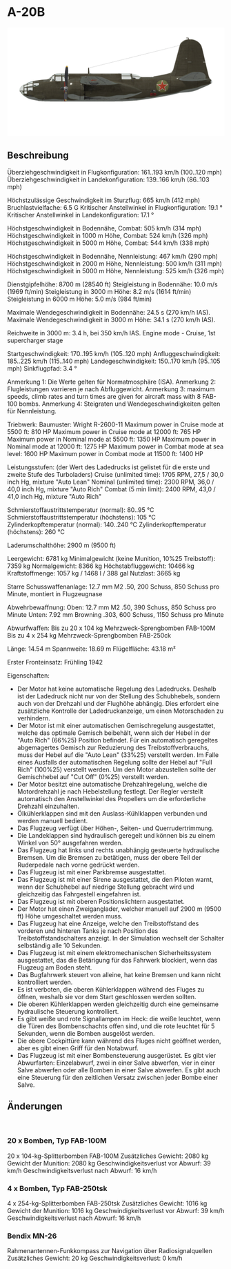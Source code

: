 # A-20B

![a20b](../images/a20b.png)

## Beschreibung

Überziehgeschwindigkeit in Flugkonfiguration: 161..193 km/h (100..120 mph)
Überziehgeschwindigkeit in Landekonfiguration: 139..166 km/h (86..103 mph)

Höchstzulässige Geschwindigkeit im Sturzflug: 665 km/h (412 mph)
Bruchlastvielfache: 6.5 G
Kritischer Anstellwinkel in Flugkonfiguration: 19.1 °
Kritischer Anstellwinkel in Landekonfiguration: 17.1 °

Höchstgeschwindigkeit in Bodennähe, Combat: 505 km/h (314 mph)
Höchstgeschwindigkeit in 1000 m Höhe, Combat: 524 km/h (326 mph)
Höchstgeschwindigkeit in 5000 m Höhe, Combat: 544 km/h (338 mph)

Höchstgeschwindigkeit in Bodennähe, Nennleistung: 467 km/h (290 mph)
Höchstgeschwindigkeit in 2000 m Höhe, Nennleistung: 500 km/h (311 mph)
Höchstgeschwindigkeit in 5000 m Höhe, Nennleistung: 525 km/h (326 mph)

Dienstgipfelhöhe: 8700 m (28540 ft)
Steigleistung in Bodennähe: 10.0 m/s (1969 ft/min)
Steigleistung in 3000 m Höhe: 8.2 m/s (1614 ft/min)
Steigleistung in 6000 m Höhe: 5.0 m/s (984 ft/min)

Maximale Wendegeschwindigkeit in Bodennähe: 24.5 s (270 km/h IAS).
Maximale Wendegeschwindigkeit in 3000 m Höhe: 34.1 s (270 km/h IAS).

Reichweite in 3000 m: 3.4 h, bei 350 km/h IAS. Engine mode - Cruise, 1st supercharger stage

Startgeschwindigkeit: 170..195 km/h (105..120 mph)
Anfluggeschwindigkeit: 185..225 km/h (115..140 mph)
Landegeschwindigkeit: 150..170 km/h (95..105 mph)
Sinkflugpfad: 3.4 °

Anmerkung 1: Die Werte gelten für Normatmosphäre (ISA).
Anmerkung 2: Flugleistungen varrieren je nach Abfluggewicht.
Anmerkung 3: maximum speeds, climb rates and turn times are given for aircraft mass with 8 FAB-100 bombs.
Anmerkung 4: Steigraten und Wendegeschwindigkeiten gelten für Nennleistung.

Triebwerk:
Baumuster: Wright R-2600-11
Maximum power in Cruise mode at 5500 ft: 810 HP
Maximum power in Cruise mode at 12000 ft: 765 HP
Maximum power in Nominal mode at 5500 ft: 1350 HP
Maximum power in Nominal mode at 12000 ft: 1275 HP
Maximum power in Combat mode at sea level: 1600 HP
Maximum power in Combat mode at 11500 ft: 1400 HP

Leistungsstufen:
(der Wert des Ladedrucks ist gelistet für die erste und zweite Stufe des Turboladers)
Cruise (unlimited time): 1705 RPM, 27,5 / 30,0 inch Hg, mixture "Auto Lean" 
Nominal (unlimited time): 2300 RPM, 36,0 / 40,0 inch Hg, mixture "Auto Rich" 
Combat (5 min limit): 2400 RPM, 43,0 / 41,0 inch Hg, mixture "Auto Rich" 

Schmierstoffaustrittstemperatur (normal): 80..95 °C
Schmierstoffaustrittstemperatur (höchstens): 105 °C
Zylinderkopftemperatur (normal): 140..240 °C
Zylinderkopftemperatur (höchstens): 260 °C

Laderumschalthöhe: 2900 m (9500 ft)

Leergewicht: 6781 kg
Minimalgewicht (keine Munition, 10%25 Treibstoff): 7359 kg
Normalgewicht: 8366 kg
Höchstabfluggewicht: 10466 kg
Kraftstoffmenge: 1057 kg / 1468 l / 388 gal
Nutzlast: 3665 kg

Starre Schusswaffenanlage:
12.7 mm M2 .50, 200 Schuss, 850 Schuss pro Minute, montiert in Flugzeugnase

Abwehrbewaffnung:
Oben: 12.7 mm M2 .50, 390 Schuss, 850 Schuss pro Minute
Unten: 7.92 mm Browning .303, 600 Schuss, 1150 Schuss pro Minute

Abwurfwaffen:
Bis zu 20 x 104 kg Mehrzweck-Sprengbomben FAB-100M
Bis zu 4 x 254 kg Mehrzweck-Sprengbomben FAB-250ck

Länge: 14.54 m
Spannweite: 18.69 m
Flügelfläche: 43.18 m²

Erster Fronteinsatz: Frühling 1942

Eigenschaften:
- Der Motor hat keine automatische Regelung des Ladedrucks. Deshalb ist der Ladedruck nicht nur von der Stellung des Schubhebels, sondern auch von der Drehzahl und der Flughöhe abhängig. Dies erfordert eine zusätzliche Kontrolle der Ladedruckanzeige, um einen Motorschaden zu verhindern.
- Der Motor ist mit einer automatischen Gemischregelung ausgestattet, welche das optimale Gemisch beibehält, wenn sich der Hebel in der "Auto Rich" (66%25) Position befindet. Für ein automatisch geregeltes abgemagertes Gemisch zur Reduzierung des Treibstoffverbrauchs, muss der Hebel auf die "Auto Lean" (33%25) verstellt werden. Im Falle eines Ausfalls der automatischen Regelung sollte der Hebel auf "Full Rich" (100%25) verstellt werden. Um den Motor abzustellen sollte der Gemischhebel auf "Cut Off" (0%25) verstellt werden.
- Der Motor besitzt eine automatische Drehzahlregelung, welche die Motordrehzahl je nach Hebelstellung festlegt. Der Regler verstellt automatisch den Anstellwinkel des Propellers um die erforderliche Drehzahl einzuhalten.
- Ölkühlerklappen sind mit den Auslass-Kühlklappen verbunden und werden manuell bedient.
- Das Flugzeug verfügt über Höhen-, Seiten- und Querrudertrimmung.
- Die Landeklappen sind hydraulisch geregelt und können bis zu einem Winkel von 50° ausgefahren werden.
- Das Flugzeug hat links und rechts unabhängig gesteuerte hydraulische Bremsen. Um die Bremsen zu betätigen, muss der obere Teil der Ruderpedale nach vorne gedrückt werden.
- Das Flugzeug ist mit einer Parkbremse ausgestattet.
- Das Flugzeug ist mit einer Sirene ausgestattet, die den Piloten warnt, wenn der Schubhebel auf niedrige Stellung gebracht wird und gleichzeitig das Fahrgestell eingefahren ist.
- Das Flugzeug ist mit oberen Positionslichtern ausgestattet.
- Der Motor hat einen Zweiganglader, welcher manuell auf 2900 m (9500 ft) Höhe umgeschaltet werden muss.
- Das Flugzeug hat eine Anzeige, welche den Treibstoffstand des vorderen und hinteren Tanks je nach Position des Treibstoffstandschalters anzeigt. In der Simulation wechselt der Schalter selbständig alle 10 Sekunden.
- Das Flugzeug ist mit einem elektromechanischen Sicherheitssystem ausgestattet, das die Betärigung für das Fahrwerk blockiert, wenn das Flugzeug am Boden steht.
- Das Bugfahrwerk steuert von alleine, hat keine Bremsen und kann nicht kontrolliert werden.
- Es ist verboten, die oberen Kühlerklappen während des Fluges zu öffnen, weshalb sie vor dem Start geschlossen werden sollten.
- Die oberen Kühlerklappen werden gleichzeitig durch eine gemeinsame hydraulische Steuerung kontrolliert.
- Es gibt weiße und rote Signallampen im Heck: die weiße leuchtet, wenn die Türen des Bombenschachts offen sind, und die rote leuchtet für 5 Sekunden, wenn die Bomben ausgelöst werden.
- Die obere Cockpittüre kann während des Fluges nicht geöffnet werden, aber es gibt einen Griff für den Notabwurf.
- Das Flugzeug ist mit einer Bombensteuerung ausgerüstet. Es gibt vier Abwurfarten: Einzelabwurf, zwei in einer Salve abwerfen, vier in einer Salve abwerfen oder alle Bomben in einer Salve abwerfen. Es gibt auch eine Steuerung für den zeitlichen Versatz zwischen jeder Bombe einer Salve.

## Änderungen
﻿


### 20 x Bomben, Typ FAB-100M

20 x 104-kg-Splitterbomben FAB-100M
Zusätzliches Gewicht: 2080 kg
Gewicht der Munition: 2080 kg
Geschwindigkeitsverlust vor Abwurf: 39 km/h
Geschwindigkeitsverlust nach Abwurf: 16 km/h﻿


### 4 x Bomben, Typ FAB-250tsk

4 x 254-kg-Splitterbomben FAB-250tsk
Zusätzliches Gewicht: 1016 kg
Gewicht der Munition: 1016 kg
Geschwindigkeitsverlust vor Abwurf: 39 km/h
Geschwindigkeitsverlust nach Abwurf: 16 km/h﻿

### Bendix MN-26

Rahmenantennen-Funkkompass zur Navigation über Radiosignalquellen
Zusätzliches Gewicht: 20 kg
Geschwindigkeitsverlust: 0 km/h